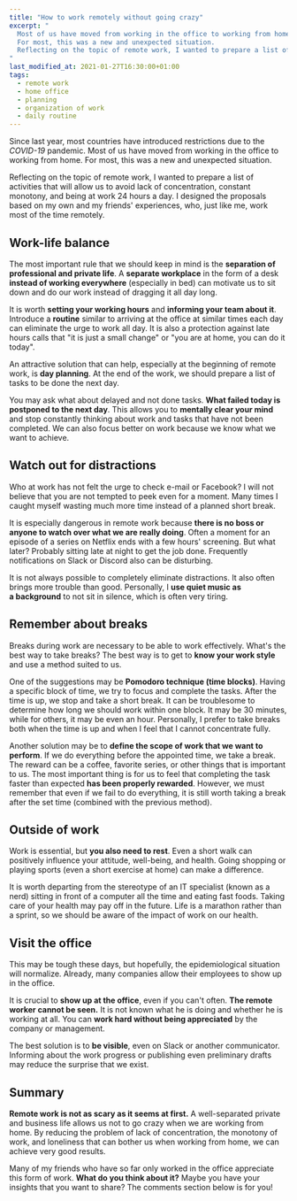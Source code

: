 ```yaml
---
title: "How to work remotely without going crazy"
excerpt: "
  Most of us have moved from working in the office to working from home.
  For most, this was a new and unexpected situation.
  Reflecting on the topic of remote work, I wanted to prepare a list of activities that will allow us to avoid lack of concentration, constant monotony, and being at work 24 hours a day.
"
last_modified_at: 2021-01-27T16:30:00+01:00
tags:
  - remote work
  - home office
  - planning
  - organization of work
  - daily routine
---
```


Since last year, most countries have introduced restrictions due to the *COVID-19* pandemic.
Most of us have moved from working in the office to working from home.
For most, this was a new and unexpected situation.

Reflecting on the topic of remote work, I wanted to prepare a list of activities that will allow us to avoid lack of concentration, constant monotony, and being at work 24 hours a day.
I designed the proposals based on my own and my friends' experiences, who, just like me, work most of the time remotely.

## Work-life balance

The most important rule that we should keep in mind is the **separation of professional and private life**.
A **separate workplace** in the form of a desk **instead of working everywhere** (especially in bed) can motivate us to sit down and do our work instead of dragging it all day long.

It is worth **setting your working hours** and **informing your team about it**.
Introduce a **routine** similar to arriving at the office at similar times each day can eliminate the urge to work all day.
It is also a protection against late hours calls that "it is just a small change" or "you are at home, you can do it today".

An attractive solution that can help, especially at the beginning of remote work, is **day planning**.
At the end of the work, we should prepare a list of tasks to be done the next day.

You may ask what about delayed and not done tasks.
**What failed today is postponed to the next day**.
This allows you to **mentally clear your mind** and stop constantly thinking about work and tasks that have not been completed.
We can also focus better on work because we know what we want to achieve.

## Watch out for distractions

Who at work has not felt the urge to check e-mail or Facebook?
I will not believe that you are not tempted to peek even for a moment.
Many times I caught myself wasting much more time instead of a planned short break.

It is especially dangerous in remote work because **there is no boss or anyone to watch over what we are really doing**.
Often a moment for an episode of a series on Netflix ends with a few hours' screening.
But what later? Probably sitting late at night to get the job done.
Frequently notifications on Slack or Discord also can be disturbing.

It is not always possible to completely eliminate distractions.
It also often brings more trouble than good.
Personally, I **use quiet music as a background** to not sit in silence, which is often very tiring.

## Remember about breaks

Breaks during work are necessary to be able to work effectively.
What's the best way to take breaks?
The best way is to get to **know your work style** and use a method suited to us.

One of the suggestions may be **Pomodoro technique (time blocks)**.
Having a specific block of time, we try to focus and complete the tasks.
After the time is up, we stop and take a short break.
It can be troublesome to determine how long we should work within one block.
It may be 30 minutes, while for others, it may be even an hour.
Personally, I prefer to take breaks both when the time is up and when I feel that I cannot concentrate fully.

Another solution may be to **define the scope of work that we want to perform**.
If we do everything before the appointed time, we take a break.
The reward can be a coffee, favorite series, or other things that is important to us.
The most important thing is for us to feel that completing the task faster than expected **has been properly rewarded**.
However, we must remember that even if we fail to do everything, it is still worth taking a break after the set time (combined with the previous method).

## Outside of work

Work is essential, but **you also need to rest**.
Even a short walk can positively influence your attitude, well-being, and health.
Going shopping or playing sports (even a short exercise at home) can make a difference.

It is worth departing from the stereotype of an IT specialist (known as a nerd) sitting in front of a computer all the time and eating fast foods.
Taking care of your health may pay off in the future.
Life is a marathon rather than a sprint, so we should be aware of the impact of work on our health.

## Visit the office

This may be tough these days, but hopefully, the epidemiological situation will normalize.
Already, many companies allow their employees to show up in the office.

It is crucial to **show up at the office**, even if you can't often.
**The remote worker cannot be seen.**
It is not known what he is doing and whether he is working at all.
You can **work hard without being appreciated** by the company or management.

The best solution is to **be visible**, even on Slack or another communicator.
Informing about the work progress or publishing even preliminary drafts may reduce the surprise that we exist.

## Summary

**Remote work is not as scary as it seems at first.**
A well-separated private and business life allows us not to go crazy when we are working from home.
By reducing the problem of lack of concentration, the monotony of work, and loneliness that can bother us when working from home, we can achieve very good results.

Many of my friends who have so far only worked in the office appreciate this form of work.
**What do you think about it?**
Maybe you have your insights that you want to share?
The comments section below is for you!
